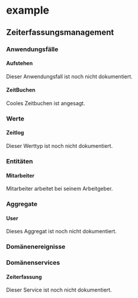# example

## Zeiterfassungsmanagement

### Anwendungsfälle

#### Aufstehen

Dieser Anwendungsfall ist noch nicht dokumentiert.

#### ZeitBuchen

Cooles Zeitbuchen ist angesagt.


### Werte

#### Zeitlog

Dieser Werttyp ist noch nicht dokumentiert.

### Entitäten

#### Mitarbeiter

Mitarbeiter arbeitet bei seinem Arbeitgeber.


### Aggregate

#### User

Dieses Aggregat ist noch nicht dokumentiert.

### Domänenereignisse

### Domänenservices

#### Zeiterfassung

Dieser Service ist noch nicht dokumentiert.

